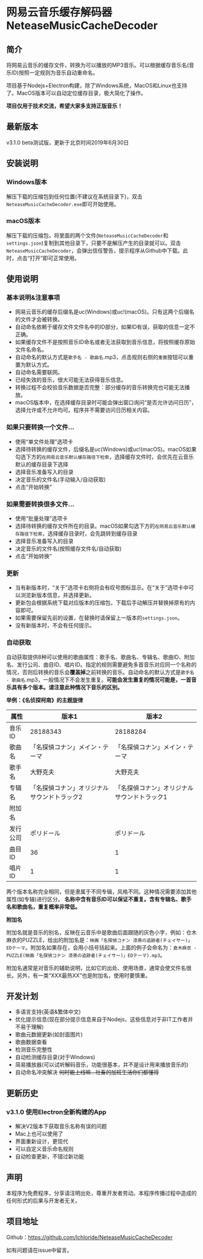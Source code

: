 # 网易云音乐缓存解码器 NeteaseMusicCacheDecoder

## 简介

将网易云音乐的缓存文件，转换为可以播放的MP3音乐。可以根据缓存音乐名(音乐ID)按照一定规则为音乐自动重命名。

项目基于Nodejs+Electron构建，除了Windows系统，MacOS和Linux也支持了。MacOS版本可以自动定位缓存目录，极大简化了操作。

**项目仅用于技术交流，希望大家多支持正版音乐！**

## 最新版本

v3.1.0 beta测试版，更新于北京时间2019年6月30日

## 安装说明

### Windows版本

解压下载的压缩包到任何位置(不建议在系统目录下)，双击`NeteaseMusicCacheDecoder.exe`即可开始使用。

### macOS版本

解压下载的压缩包，将里面的两个文件(`NeteaseMusicCacheDecoder`和`settings.json`)复制到其他目录下，只要不是解压产生的目录就可以。双击`NeteaseMusicCacheDecoder`，会弹出信任警告，提示程序从Github中下载。此时，点击“打开”即可正常使用。

## 使用说明

### 基本说明&注意事项

- 网易云音乐的缓存后缀名是uc(Windows)或uc!(macOS)。只有这两个后缀名的文件才会被转换。
- 自动命名依赖于缓存文件文件名中的ID部分，如果ID有误，获取的信息一定不正确。
- 如果缓存文件不是按照音乐ID命名或者无法获取到音乐信息，将按照缓存原始文件名命名。
- 自动命名的默认方式是`歌手名 - 歌曲名`.mp3，点击规则右侧的`重置`按钮可以重置为默认方式。
- 自动命名需要联网。
- 已经失效的音乐，很大可能无法获得音乐信息。
- 转换过程不会校验音乐数据是否完整：部分缓存的音乐转换完也可能无法播放。
- macOS版本中，在选择缓存目录时可能会弹出窗口询问“是否允许访问日历”，选择允许或不允许均可。程序并不需要访问日历相关内容。

### 如果只要转换一个文件...

- 使用“单文件处理”选项卡
- 选择待转换的缓存文件，后缀名是uc(Windows)或uc!(macOS)。macOS如果勾选下方的`在网易云音乐默认缓存路径下检索`，选择缓存文件时，会优先在云音乐默认的缓存目录下选择
- 选择音乐准备写入的目录
- 决定音乐的文件名(手动输入/自动获取)
- 点击“开始转换”

### 如果需要转换很多文件...

- 使用“批量处理”选项卡
- 选择待转换的缓存文件所在的目录。macOS如果勾选下方的`在网易云音乐默认缓存路径下检索`，选择缓存目录时，会先跳转到缓存目录
- 选择音乐准备写入的目录
- 决定音乐的文件名(按照缓存文件名/自动获取)
- 点击“开始转换”

### 更新

- 当有新版本时，“关于”选项卡右侧将会有叹号图标显示。在“关于”选项卡中可以浏览新版本信息，并选择更新。
- 更新包会根据系统下载对应版本的压缩包，下载后手动解压并替换掉原有的内容即可。
- 如果需要保留先前的设置，在替换时请保留上一版本的`settings.json`。
- 没有新版本时，不会有任何提示。

### 自动获取

自动获取提供8种可以使用的歌曲属性：歌手名、歌曲名、专辑名、歌曲ID、附加名、发行公司、曲目ID、唱片ID。指定的规则需要避免多首音乐对应同一个名称的情况，否则后转换的音乐会**覆盖掉**之前转换的音乐。自动命名的默认方式是`歌手名 - 歌曲名`.mp3，一般情况下不会发生重复。**可能会发生重复的情况可能是，一首音乐具有多个版本。请注意此种情况下音乐的区别。**

**举例：《名侦探柯南》的主题旋律**



| 属性 | 版本1 | 版本2 |
| -------- | -------- | -------- |
| 音乐ID     | 28188343     | 28188284     |
| 歌曲名   | 「名探偵コナン」メイン・テーマ     | 「名探偵コナン」メイン・テーマ     |
| 歌手名   | 大野克夫     | 大野克夫     |
| 专辑名   | 「名探偵コナン」オリジナルサウンドトラック2     | 「名探偵コナン」オリジナルサウンドトラック1     |
| 附加名   |      |      |
| 发行公司   | ポリドール     | ポリドール     |
| 曲目ID   | 36     | 1     |
| 唱片ID   | 1     | 1     |

两个版本名称完全相同，但是隶属于不同专辑，风格不同。这种情况需要添加其他属性(如专辑)进行区分。
**名称中含有音乐ID可以保证不重复。含有专辑名、歌手名和歌曲名，重复概率非常低。**

**附加名**

附加名就是音乐的别名，反映在云音乐中是歌曲后面跟随的灰色小字，例如：仓木麻衣的PUZZLE，给出的附加名是：`映画「名探偵コナン 漆黒の追跡者(チェイサー)」EDテーマ`。附加名如果存在，会用小括号括起来。上面的例子会命名为：`倉木麻衣 - PUZZLE(映画「名探偵コナン 漆黒の追跡者(チェイサー)」EDテーマ).mp3`。

附加名通常是对音乐的辅助说明，比如它的出处、使用场景，通常会使文件名很长。另外，有一类“XXX最热XX”也是附加名，使用时要慎重。


## 开发计划

- 多语言支持(英语&繁体中文)
- 优化提示信息(现在部分提示信息来自于Nodejs，这些信息对于非IT工作者并不易于理解)
- 歌曲元数据更新(如封面图片)
- 歌曲数据查看
- 检测音乐完整性
- 自动检测缓存目录(对于Windows)
- 简易播放器(可以试听解码音乐，功能很基本，并不是设计用来播放音乐的)
- 自动命名冲突解决
~~何时能上线嘛...社畜的加班生活你们都懂得~~

## 更新历史

### v3.1.0 使用Electron全新构建的App

- 解决V2版本下获取音乐名称有误的问题
- Mac上也可以使用了
- 界面重新设计，更现代
- 可以自定义音乐命名规则
- 自动检查更新，不错过新功能

## 声明

本程序为免费程序，分享请注明出处，尊重开发者劳动。本程序传播过程中造成的任何形式的后果与开发者无关。

## 项目地址

Github：https://github.com/lchloride/NeteaseMusicCacheDecoder

如有问题请在issue中留言。
